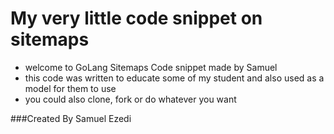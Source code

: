 # My very little code snippet on sitemaps

* welcome to GoLang Sitemaps Code snippet made by Samuel
* this code was written to educate some of my student and also used as a model for them to use
* you could also clone, fork or do whatever you want

###Created By Samuel Ezedi